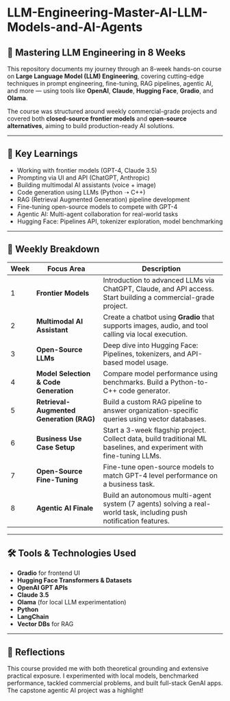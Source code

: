 # LLM-Engineering-Master-AI-LLM-Models-and-AI-Agents
## 🚀 Mastering LLM Engineering in 8 Weeks

This repository documents my journey through an 8-week hands-on course on **Large Language Model (LLM) Engineering**, covering cutting-edge techniques in prompt engineering, fine-tuning, RAG pipelines, agentic AI, and more — using tools like **OpenAI**, **Claude**, **Hugging Face**, **Gradio**, and **Olama**.

The course was structured around weekly commercial-grade projects and covered both **closed-source frontier models** and **open-source alternatives**, aiming to build production-ready AI solutions.

---

## 🧠 Key Learnings

- Working with frontier models (GPT-4, Claude 3.5)
- Prompting via UI and API (ChatGPT, Anthropic)
- Building multimodal AI assistants (voice + image)
- Code generation using LLMs (Python ➝ C++)
- RAG (Retrieval Augmented Generation) pipeline development
- Fine-tuning open-source models to compete with GPT-4
- Agentic AI: Multi-agent collaboration for real-world tasks
- Hugging Face: Pipelines API, tokenizer exploration, model benchmarking

---

## 📅 Weekly Breakdown

| Week | Focus Area | Description |
|------|------------|-------------|
| 1 | **Frontier Models** | Introduction to advanced LLMs via ChatGPT, Claude, and API access. Start building a commercial-grade project. |
| 2 | **Multimodal AI Assistant** | Create a chatbot using **Gradio** that supports images, audio, and tool calling via local execution. |
| 3 | **Open-Source LLMs** | Deep dive into Hugging Face: Pipelines, tokenizers, and API-based model usage. |
| 4 | **Model Selection & Code Generation** | Compare model performance using benchmarks. Build a Python-to-C++ code generator. |
| 5 | **Retrieval-Augmented Generation (RAG)** | Build a custom RAG pipeline to answer organization-specific queries using vector databases. |
| 6 | **Business Use Case Setup** | Start a 3-week flagship project. Collect data, build traditional ML baselines, and experiment with fine-tuning LLMs. |
| 7 | **Open-Source Fine-Tuning** | Fine-tune open-source models to match GPT-4 level performance on a business task. |
| 8 | **Agentic AI Finale** | Build an autonomous multi-agent system (7 agents) solving a real-world task, including push notification features. |

---

## 🛠️ Tools & Technologies Used

- **Gradio** for frontend UI
- **Hugging Face Transformers & Datasets**
- **OpenAI GPT APIs**
- **Claude 3.5**
- **Olama** (for local LLM experimentation)
- **Python**
- **LangChain**
- **Vector DBs** for RAG

---

## 💬 Reflections

This course provided me with both theoretical grounding and extensive practical exposure. I experimented with local models, benchmarked performance, tackled commercial problems, and built full-stack GenAI apps. The capstone agentic AI project was a highlight!


